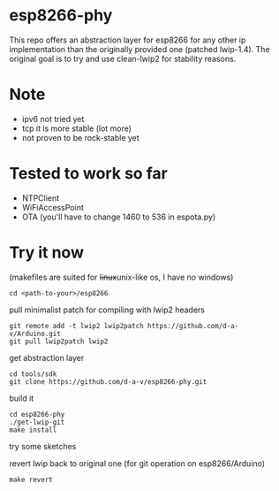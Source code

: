 
# esp8266-phy

This repo offers an abstraction layer for esp8266 for any other ip
implementation than the originally provided one (patched lwip-1.4).  The
original goal is to try and use clean-lwip2 for stability reasons.

# Note

* ipv6 not tried yet
* tcp it is more stable (lot more)
* not proven to be rock-stable yet

# Tested to work so far

* NTPClient
* WiFiAccessPoint
* OTA (you'll have to change 1460 to 536 in espota.py)

# Try it now
(makefiles are suited for ~~linux~~unix-like os, I have no windows)

```
cd <path-to-your>/esp8266
```

pull minimalist patch for compiling with lwip2 headers
```
git remote add -t lwip2 lwip2patch https://github.com/d-a-v/Arduino.git
git pull lwip2patch lwip2
```

get abstraction layer
```
cd tools/sdk
git clone https://github.com/d-a-v/esp8266-phy.git
```

build it
```
cd esp8266-phy
./get-lwip-git
make install
```

try some sketches

revert lwip back to original one (for git operation on esp8266/Arduino)
```
make revert
```
